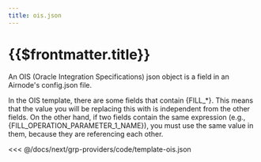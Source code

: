 ```yaml
---
title: ois.json
---
```


# {{$frontmatter.title}}

An OIS (Oracle Integration Specifications) json object is a field in an Airnode's config.json file.

In the OIS template, there are some fields that contain {FILL_*}. This means that the value you will be replacing this with is independent from the other fields. On the other hand, if two fields contain the same expression (e.g., {FILL_OPERATION_PARAMETER_1_NAME}), you must use the same value in them, because they are referencing each other.

<<< @/docs/next/grp-providers/code/template-ois.json

